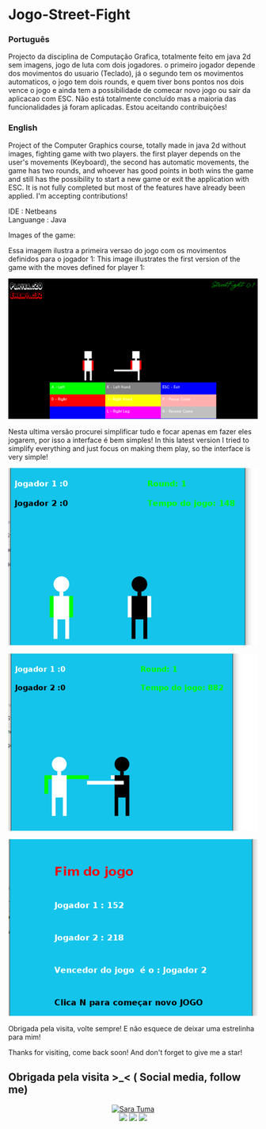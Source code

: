 # Jogo-Street-Fight

### Português

Projecto da disciplina de Computação Grafica, totalmente feito em java 2d sem imagens, jogo de luta com dois jogadores.
o primeiro jogador depende dos movimentos do usuario (Teclado), já o segundo tem os movimentos automaticos, o jogo tem dois rounds, e quem tiver bons pontos nos dois vence o jogo e ainda tem a possibilidade de comecar novo jogo ou sair da aplicacao com ESC.
Não está totalmente concluído mas a maioria das funcionalidades já foram aplicadas.
Estou aceitando contribuições!

### English

Project of the Computer Graphics course, totally made in java 2d without images, fighting game with two players.
the first player depends on the user's movements (Keyboard), the second has automatic movements, the game has two rounds, and whoever has good points in both wins the game and still has the possibility to start a new game or exit the application with ESC. It is not fully completed but most of the features have already been applied.
I'm accepting contributions!

IDE  : Netbeans <br>
Languange : Java

Images of the game:

Essa imagem ilustra a primeira versao do jogo com os movimentos definidos para o jogador 1:
This image illustrates the first version of the game with the moves defined for player 1:

![Default imagem](./imagem1.png)

Nesta ultima versão procurei simplificar tudo e focar apenas em fazer eles jogarem, por isso a interface é bem simples!
In this latest version I tried to simplify everything and just focus on making them play, so the interface is very simple!

![Primeira imagem](./print1.png)

![Segunda imagem](./print2.png)

![Terceira imagem](./print3.png)

Obrigada pela visita, volte sempre! E não esquece de deixar uma estrelinha para mim!

Thanks for visiting, come back soon! And don't forget to give me a star!

## Obrigada pela visita >_< ( Social media, follow me)

<div align="center">
<a href="https://github.com/SaraTuma"><img height="200" width="200" src="https://github.com/SaraTuma.png" alt="Sara Tuma"></a>
</div>
<div align="center"> 
  <a href = "mailto:saradavidtuma07@gmail.com"><img src="https://img.shields.io/badge/-Gmail-%23333?style=for-the-badge&logo=gmail&logoColor=white" target="_blank"></a>
  <a href="https://web.facebook.com/Dev-JavaScript-237918328176401" target="_blank"><img src="https://img.shields.io/badge/-Facebook-%230077B5?style=for-the-badge&logo=facebook&logoColor=white" target="_blank"></a> 
  <a href="https://www.linkedin.com/in/sara-david-tuma-9186911ba" target="_blank"><img src="https://img.shields.io/badge/-LinkedIn-%230077B5?style=for-the-badge&logo=linkedin&logoColor=white" target="_blank"></a> 
